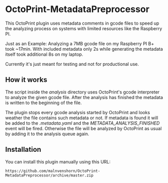 # OctoPrint-MetadataPreprocessor

This OctoPrint plugin uses metadata comments in gcode files to speed up the analyzing process on systems with limited resources like the Raspberry PI.

Just as an Example: Analyzing a 7MB gcode file on my Raspberry PI B+ took ~17min. With included metadata only 2s while generating the metadata itself took additional 8s on my laptop.

Currently it's just meant for testing and not for productional use.

## How it works

The script inside the _analysis_ directory uses OctoPrint's gcode interpreter to analyze the given gcode file. After the analysis has finished the metadata is written to the beginning of the file.

The plugin stops every gcode analysis started by OctoPrint and looks weather the file contains such metadata or not. If metadata is found it will be added to the _.metadata.yaml_ and the _METADATA&#95;ANALYSIS&#95;FINISHED_ event will be fired. Otherwise the file will be analyzed by OctoPrint as usual by adding it to the analysis queue again.

## Installation

You can install this plugin manually using this URL:

```
https://github.com/malnvenshorn/OctoPrint-MetadataPreprocessor/archive/master.zip
```

